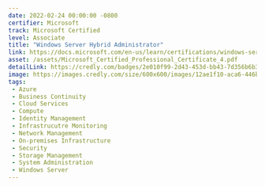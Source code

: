 ```yaml
---
date: 2022-02-24 00:00:00 -0800
certifier: Microsoft
track: Microsoft Certified
level: Associate
title: "Windows Server Hybrid Administrator"
link: https://docs.microsoft.com/en-us/learn/certifications/windows-server-hybrid-administrator
asset: /assets/Microsoft_Certified_Professional_Certificate_4.pdf
detailLink: https://credly.com/badges/2e010f99-2d43-453d-bb43-7d356b6b3eed
image: https://images.credly.com/size/600x600/images/12ae1f10-aca6-446b-927a-0b7465c4da66/image.png
tags: 
 - Azure
 - Business Continuity
 - Cloud Services
 - Compute
 - Identity Management
 - Infrastrucutre Monitoring
 - Network Management
 - On-premises Infrastructure
 - Security
 - Storage Management
 - System Administration
 - Windows Server
---
```

